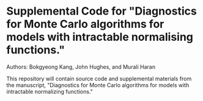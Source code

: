 # Supplemental Code for "Diagnostics for Monte Carlo algorithms for models with intractable normalising functions."
Authors: Bokgyeong Kang, John Hughes, and Murali Haran

This repository will contain source code and supplemental materials from the manuscript, "Diagnostics for Monte Carlo algorithms for models with intractable normalizing functions."
